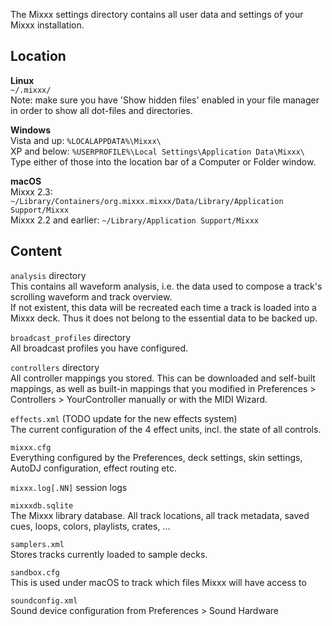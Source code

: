 The Mixxx settings directory contains all user data and settings of your Mixxx installation.

## Location

**Linux**  
`~/.mixxx/`  
Note: make sure you have 'Show hidden files' enabled in your file manager
in order to show all dot-files and directories.

**Windows**  
Vista and up: `%LOCALAPPDATA%\Mixxx\`  
XP and below: `%USERPROFILE%\Local Settings\Application Data\Mixxx\`  
Type either of those into the location bar of a Computer or Folder window.

**macOS**  
Mixxx 2.3: `~/Library/Containers/org.mixxx.mixxx/Data/Library/Application Support/Mixxx`  
Mixxx 2.2 and earlier: `~/Library/Application Support/Mixxx`  

## Content

`analysis` directory  
This contains all waveform analysis, i.e. the data used to compose a track's scrolling waveform and track overview.  
If not existent, this data will be recreated each time a track is loaded into a Mixxx deck. Thus it does not belong to the essential data to be backed up.  

`broadcast_profiles` directory  
All broadcast profiles you have configured.  

`controllers` directory  
All controller mappings you stored. This can be downloaded and self-built mappings, as well as built-in mappings that you modified in Preferences > Controllers > YourController manually or with the MIDI Wizard.  

`effects.xml` (TODO update for the new effects system)  
The current configuration of the 4 effect units, incl. the state of all controls.  

`mixxx.cfg`  
Everything configured by the Preferences, deck settings, skin settings, AutoDJ configuration, effect routing etc.  

`mixxx.log[.NN]`
session logs

`mixxxdb.sqlite`  
The Mixxx library database. All track locations, all track metadata, saved cues, loops, colors, playlists, crates, ...  

`samplers.xml`  
Stores tracks currently loaded to sample decks.  

`sandbox.cfg`  
This is used under macOS to track which files Mixxx will have access to  

`soundconfig.xml`  
Sound device configuration from Preferences > Sound Hardware  